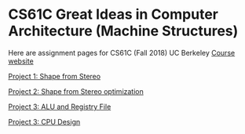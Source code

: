 # CS61C Great Ideas in Computer Architecture (Machine Structures)

Here are assignment pages for CS61C (Fall 2018) UC Berkeley [Course website](http://inst.eecs.berkeley.edu/~cs61c/fa18/)

[Project 1: Shape from Stereo](http://inst.eecs.berkeley.edu/~cs61c/fa18/projs/01/)

[Project 2: Shape from Stereo optimization](http://inst.eecs.berkeley.edu/~cs61c/fa18/projs/02/)

[Project 3: ALU and Registry File](http://inst.eecs.berkeley.edu/~cs61c/fa18/projs/03-1/)

[Project 3: CPU Design](http://inst.eecs.berkeley.edu/~cs61c/fa18/projs/03-2/)

